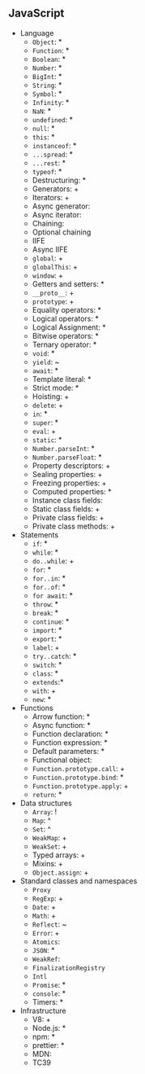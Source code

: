 ## JavaScript

- Language
  - `Object`: *
  - `Function`: *
  - `Boolean`: *
  - `Number`: *
  - `BigInt`: *
  - `String`: *
  - `Symbol`: *
  - `Infinity`: *
  - `NaN`: *
  - `undefined`: *
  - `null`: *
  - `this`: *
  - `instanceof`: *
  - `...spread`: *
  - `...rest`: *
  - `typeof`: *
  - Destructuring: *
  - Generators: +
  - Iterators: +
  - Async generator:
  - Async iterator: 
  - Chaining:
  - Optional chaining
  - IIFE
  - Async IIFE
  - `global`: +
  - `globalThis`: +
  - `window`: +
  - Getters and setters: *
  - `__proto__`: +
  - `prototype`: +
  - Equality operators: *
  - Logical operators: *
  - Logical Assignment: *
  - Bitwise operators: *
  - Ternary operator: *
  - `void`: *
  - `yield`: ~
  - `await`: *
  - Template literal: *
  - Strict mode: *
  - Hoisting: +
  - `delete`: +
  - `in`: *
  - `super`: *
  - `eval`: +
  - `static`: *
  - `Number.parseInt`: *
  - `Number.parseFloat`: *
  - Property descriptors: +
  - Sealing properties: +
  - Freezing properties: +
  - Computed properties: *
  - Instance class fields: 
  - Static class fields: +
  - Private class fields: +
  - Private class methods: +
- Statements
  - `if`: *
  - `while`: *
  - `do..while`: +
  - `for`: *
  - `for..in`: *
  - `for..of`: *
  - `for await`: *
  - `throw`: *
  - `break`: *
  - `continue`: *
  - `import`: *
  - `export`: *
  - `label`: +
  - `try..catch`: *
  - `switch`: *
  - `class`: *
  - `extends`:*
  - `with`: +
  - `new`: *
- Functions
  - Arrow function: *
  - Async function: *
  - Function declaration: *
  - Function expression: *
  - Default parameters: *
  - Functional object: 
  - `Function.prototype.call`: +
  - `Function.prototype.bind`: *
  - `Function.prototype.apply`: +
  - `return`: *
- Data structures
  - `Array`: !
  - `Map`: ^
  - `Set`: ^
  - `WeakMap`: + 
  - `WeakSet`: +
  - Typed arrays: +
  - Mixins: +
  - `Object.assign`: +
- Standard classes and namespaces
  - `Proxy`
  - `RegExp`: +
  - `Date`: +
  - `Math`: +
  - `Reflect`: ~
  - `Error`: +
  - `Atomics`:
  - `JSON`: *
  - `WeakRef`:
  - `FinalizationRegistry`
  - `Intl`
  - `Promise`: *
  - `console`: *
  - Timers: *
- Infrastructure
  - V8: +
  - Node.js: *
  - npm: *
  - prettier: *
  - MDN: 
  - TC39
